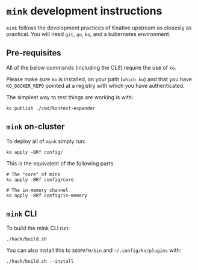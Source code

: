 # `mink` development instructions

`mink` follows the development practices of Knative upstream as closesly as
practical. You will need `git`, `go`, `ko`, and a kubernetes environment.

## Pre-requisites

All of the below commands (including the CLI!) require the use of `ko`.

Please make sure `ko` is installed, on your path (`which ko`) and that you have `KO_DOCKER_REPO` pointed at a registry with which you have authenticated.

The simplest way to test things are working is with:
```shell
ko publish ./cmd/kontext-expander
```

## `mink` on-cluster

To deploy all of `mink` simply run:

```shell
ko apply -BRf config/
```

This is the equivalent of the following parts:

```shell
# The "core" of mink
ko apply -BRf config/core

# The in-memory channel
ko apply -BRf config/in-memory
```

## `mink` CLI

To build the mink CLI run:

```shell
./hack/build.sh
```

You can also install this to `$GOPATH/bin` and `~/.config/kn/plugins` with:

```shell
./hack/build.sh --install
```
